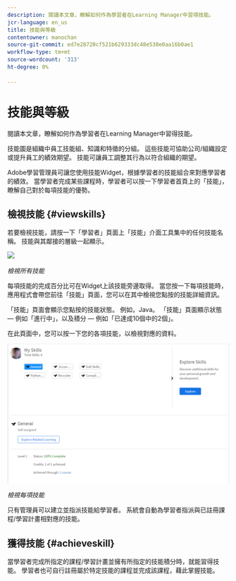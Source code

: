 ```yaml
---
description: 閱讀本文章，瞭解如何作為學習者在Learning Manager中習得技能。
jcr-language: en_us
title: 技能與等級
contentowner: manochan
source-git-commit: ed7e28720cf521b629333dc48e530e0aa16b0ae1
workflow-type: tm+mt
source-wordcount: '313'
ht-degree: 0%

---
```




# 技能與等級

閱讀本文章，瞭解如何作為學習者在Learning Manager中習得技能。

技能圖是組織中員工技能組、知識和特徵的分組。 這些技能可協助公司/組織設定或提升員工的績效期望。 技能可讓員工調整其行為以符合組織的期望。

Adobe學習管理員可讓您使用技能Widget，根據學習者的技能組合來對應學習者的績效。 當學習者完成某些課程時，學習者可以按一下學習者首頁上的「技能」，瞭解自己對於每項技能的優勢。

## 檢視技能 {#viewskills}

若要檢視技能，請按一下「學習者」頁面上「技能」介面工具集中的任何技能名稱。 技能與其鄰接的層級一起顯示。

![](assets/learner-skills1.png)

*檢視所有技能*

每項技能的完成百分比可在Widget上該技能旁邊取得。 當您按一下每項技能時，應用程式會帶您前往「技能」頁面，您可以在其中檢視您點按的技能詳細資訊。

「技能」頁面會顯示您點按的技能狀態。 例如，Java。 「技能」頁面顯示狀態 — 例如「進行中」，以及積分 — 例如「已達成10個中的2個」。

在此頁面中，您可以按一下您的各項技能，以檢視對應的資料。

![](assets/learner-skills2.png)

*檢視每項技能*

只有管理員可以建立並指派技能給學習者。 系統會自動為學習者指派與已註冊課程/學習計畫相對應的技能。

## 獲得技能 {#achieveskill}

當學習者完成所指定的課程/學習計畫並擁有所指定的技能積分時，就能習得技能。 學習者也可自行註冊屬於特定技能的課程並完成該課程，藉此掌握技能。
